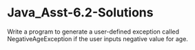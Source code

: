 # Java_Asst-6.2-Solutions
Write a program to generate a user-defined exception called NegativeAgeException  if the user inputs negative value for age.   
